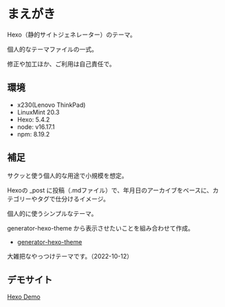 # まえがき

Hexo（静的サイトジェネレーター）のテーマ。

個人的なテーマファイルの一式。

修正や加工ほか、ご利用は自己責任で。


## 環境

- x230(Lenovo ThinkPad)
- LinuxMint 20.3
- Hexo: 5.4.2
- node: v16.17.1
- npm: 8.19.2


## 補足

サクッと使う個人的な用途で小規模を想定。

Hexoの _post に投稿（.mdファイル）で、年月日のアーカイブをベースに、カテゴリーやタグで仕分けるイメージ。

個人的に使うシンプルなテーマ。

generator-hexo-theme から表示させたいことを組み合わせて作成。

- [generator-hexo-theme](https://github.com/tcrowe/generator-hexo-theme)

大雑把なやっつけテーマです。（2022-10-12）


## デモサイト

[Hexo Demo](https://hexo-do-simple.netlify.app/)
